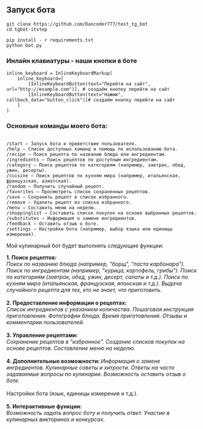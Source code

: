 ## Запуск бота

```
git clone https://github.com/Dancoder777/test_tg_bot
cd tgbot-itstep
```

```
pip install - r requirements.txt
python bot.py
```

### Инлайн клавиатуры - наши кнопки в боте
```
inline_keyboard = InlineKeyboardMarkup(
    inline_keyboard=[
        [InlineKeyboardButton(text="Перейти на сайт", url="http://example.com")], # создаём кнопку перейти на сайт 
        [InlineKeyboardButton(text="Нажми", callback_data="button_click")]# создаём кнопку перейти на сайт 
    ]
)
```
### Основные команды моего бота:
```

/start — Запуск бота и приветствие пользователя.
/help — Список доступных команд и помощь по использованию бота.
/recipe — Поиск рецепта по названию блюда или ингредиентам.
/ingredients — Поиск рецептов по доступным ингредиентам.
/category — Поиск рецептов по категориям (например, завтрак, обед, ужин, десерты).
/cuisine — Поиск рецептов по кухням мира (например, итальянская, французская, азиатская).
/random — Получить случайный рецепт.
/favorites — Просмотреть список сохраненных рецептов.
/save — Сохранить рецепт в список избранного.
/remove — Удалить рецепт из списка избранного.
/menu — Составить меню на неделю.
/shoppinglist — Составить список покупок на основе выбранных рецептов.
/substitutes — Информация о замене ингредиентов.
/feedback — Оставить отзыв о боте.
/settings — Настройки бота (например, выбор языка или единицы измерения).
```
Мой кулинарный бот будет выполнять следующие функции:

<b>1. Поиск рецептов:</b>
<br>
<em>Поиск по названию блюда (например, "борщ", "паста карбонара").
Поиск по ингредиентам (например, "курица, картофель, грибы").
Поиск по категориям (завтрак, обед, ужин, десерт, салаты и т.д.).
Поиск по кухням мира (итальянская, французская, японская и т.д.).
Выдача случайного рецепта для тех, кто не знает, что приготовить.</em>
<br>
<br>
     <b>2. Предоставление информации о рецептах: </b>
<br>
<em>Список ингредиентов с указанием количества.
Пошаговая инструкция приготовления.
Фотографии блюда.
Время приготовления.
Отзывы и комментарии пользователей.</em>
<br>
<br>
     <b>3. Управление рецептами: </b>
<br>
<em>Сохранение рецептов в "избранное".
Создание списков покупок на основе рецептов.
Составление меню на неделю.</em>
<br>
<br>
     <b>4. Дополнительные возможности: </b>
<em>Информация о замене ингредиентов.
Кулинарные советы и хитрости.
Ответы на часто задаваемые вопросы по кулинарии.
Возможность оставить отзыв о боте.</em>
<br>
<br>
Настройки бота (язык, единицы измерения и т.д.).
<br>
<br>
     <b>5. Интерактивные функции: </b>
<br>
<em>Возможность задать вопрос боту и получить ответ.
Участие в кулинарных викторинах и конкурсах.</em>
